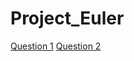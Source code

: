 # Project_Euler

[Question 1](https://projecteuler.net/problem=1)
[Question 2](https://projecteuler.net/problem=2)
